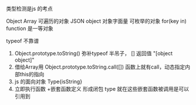 类型检测是js 的考点
<!-- new Array() [] -->
Object 
Array 可遍历的对象
JSON object 对象字面量 可枚举的对象 for(key in)
function 是一等对象

typeof 不靠谱

1. Object.prototype.toString()
   弥补typeof 半吊子， []
   返回值 "[object object]"
2. 借给Array用 
   Object.prototype.toString.call([])
   函数上就有call，动态指定内部this的指向
3. js 的面向对象
   Type{isString}
4. 立即执行函数 +嵌套函数定义 形成闭包
   type 就在这些嵌套函数被调用是可以引用到